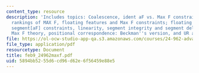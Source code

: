```yaml
---
content_type: resource
description: 'Includes topics: Coalescence, ident aF vs. Max F constraints, fixed
  rankings of MAX F, floating features and Max F constraints; floating tones, Max
  segment[aF] constraints, linearity, segment integrity and segment deletion in a
  Max F theory, positional correspondence: Beckman''s version, and UR and SR.'
file: https://ol-ocw-studio-app-qa.s3.amazonaws.com/courses/24-962-advanced-phonology-spring-2005/5894bb5255d6cd96d62e6f56459e88e5_feb9_24962maxf.pdf
file_type: application/pdf
resourcetype: Document
title: feb9_24962maxf.pdf
uid: 5894bb52-55d6-cd96-d62e-6f56459e88e5
---
```

